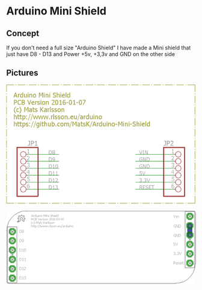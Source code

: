 # Arduino Mini Shield

## Concept

If you don't need a full size "Arduino Shield" I have made a Mini shield that just have D8 - D13 and Power +5v, +3,3v and GND on the other side


## Pictures
![Schematic](https://github.com/MatsK/Arduino-Mini-Shield/blob/master/Schematic.png "Schematic")

![PCB](https://github.com/MatsK/Arduino-Mini-Shield/blob/master/PCB.png "PCB")
